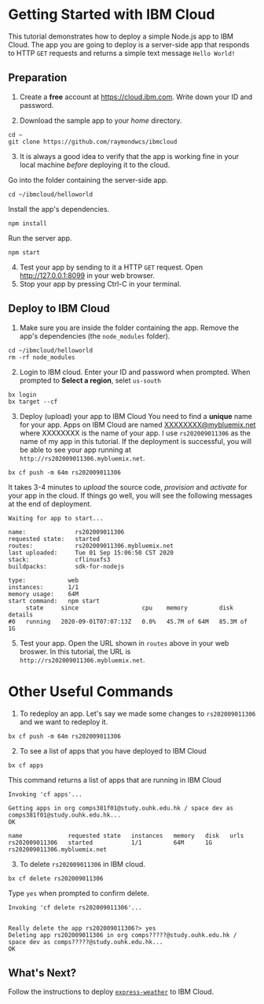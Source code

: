 # Getting Started with IBM Cloud
This tutorial demonstrates how to deploy a simple Node.js app to IBM Cloud.  The app you are going to deploy is a server-side app that responds to HTTP `GET` requests and returns a simple text message `Hello World!`

## Preparation
1. Create a **free** account at https://cloud.ibm.com.  Write down your ID and password.

2. Download the sample app to your *home* directory.
```
cd ~
git clone https://github.com/raymondwcs/ibmcloud
```
3. It is always a good idea to verify that the app is working fine in your local machine *before* deploying it to the cloud.

Go into the folder containing the server-side app.
```
cd ~/ibmcloud/helloworld
```

Install the app's dependencies.
```
npm install
```

Run the server app.
```
npm start
```
4. Test your app by sending to it a HTTP `GET` request.  Open http://127.0.0.1:8099 in your web browser.
5. Stop your app by pressing Ctrl-C in your terminal.


## Deploy to IBM Cloud
1. Make sure you are inside the folder containing the app.  Remove the app's dependencies (the `node_modules` folder).
```
cd ~/ibmcloud/helloworld
rm -rf node_modules
```
2. Login to IBM cloud. Enter your ID and password when prompted. When prompted to **Select a region**, selet `us-south`
```
bx login
bx target --cf
```
        
3. Deploy (upload) your app to IBM Cloud
You need to find a **unique** name for your app.  Apps on IBM Cloud are named XXXXXXXX@mybluemix.net where XXXXXXXX is the name of your app.
I use `rs202009011306` as the name of my app in this tutorial.  If the deployment is successful, you will be able to see your app running at `http://rs202009011306.mybluemix.net`.
```
bx cf push -m 64m rs202009011306
```
It takes 3-4 minutes to *upload* the source code, *provision* and *activate* for your app in the cloud.  If things go well, you will see the following messages at the end of deployment.
```
Waiting for app to start...

name:              rs202009011306
requested state:   started
routes:            rs202009011306.mybluemix.net
last uploaded:     Tue 01 Sep 15:06:50 CST 2020
stack:             cflinuxfs3
buildpacks:        sdk-for-nodejs

type:            web
instances:       1/1
memory usage:    64M
start command:   npm start
     state     since                  cpu    memory         disk          details
#0   running   2020-09-01T07:07:13Z   0.0%   45.7M of 64M   85.3M of 1G   
```
5. Test your app.  Open the URL shown in `routes` above in your web broswer.  In this tutorial, the URL is `http://rs202009011306.mybluemix.net`.

# Other Useful Commands
1. To redeploy an app.  Let's say we made some changes to `rs202009011306` and we want to redeploy it.
```
bx cf push -m 64m rs202009011306
```
2. To see a list of apps that you have deployed to IBM Cloud
```
bx cf apps
```
This command returns a list of apps that are running in IBM Cloud
```
Invoking 'cf apps'...

Getting apps in org comps381f01@study.ouhk.edu.hk / space dev as comps381f01@study.ouhk.edu.hk...
OK

name             requested state   instances   memory   disk   urls
rs202009011306   started           1/1         64M      1G     rs202009011306.mybluemix.net
```
3. To delete `rs202009011306` in IBM cloud.
```
bx cf delete rs202009011306
```
Type `yes` when prompted to confirm delete.
```
Invoking 'cf delete rs202009011306'...


Really delete the app rs202009011306?> yes
Deleting app rs202009011306 in org comps?????@study.ouhk.edu.hk / space dev as comps?????@study.ouhk.edu.hk...
OK
```
## What's Next?
Follow the instructions to deploy [`express-weather`](https://github.com/raymondwcs/ibmcloud/tree/master/express-weather#express-weather---a-simple-server-side-app) to IBM Cloud.
